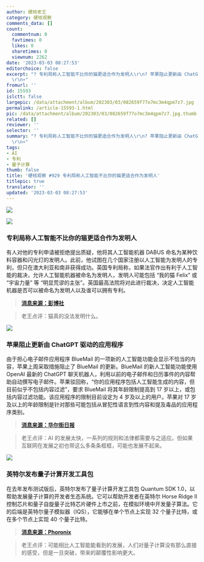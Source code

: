 ```yaml
---
author: 硬核老王
category: 硬核观察
comments_data: []
count:
  commentnum: 0
  favtimes: 0
  likes: 0
  sharetimes: 0
  viewnum: 2262
date: '2023-03-03 08:27:53'
editorchoice: false
excerpt: "? 专利局称人工智能不比你的猫更适合作为发明人\r\n? 苹果阻止更新由 ChatGPT 驱动的应用程序\r\n? 英特尔发布量子计算开发工具包\r\n»
  \r\n»"
fromurl: ''
id: 15593
islctt: false
largepic: /data/attachment/album/202303/03/082659f77o7mc3m4qpm7z7.jpg
permalink: /article-15593-1.html
pic: /data/attachment/album/202303/03/082659f77o7mc3m4qpm7z7.jpg.thumb.jpg
related: []
reviewer: ''
selector: ''
summary: "? 专利局称人工智能不比你的猫更适合作为发明人\r\n? 苹果阻止更新由 ChatGPT 驱动的应用程序\r\n? 英特尔发布量子计算开发工具包\r\n»
  \r\n»"
tags:
- AI
- 专利
- 量子计算
thumb: false
title: '硬核观察 #929 专利局称人工智能不比你的猫更适合作为发明人'
titlepic: true
translator: ''
updated: '2023-03-03 08:27:53'
---
```


![](/data/attachment/album/202303/03/082659f77o7mc3m4qpm7z7.jpg)


![](/data/attachment/album/202303/03/082710e7eznb7wnwccclcl.jpg)


### 专利局称人工智能不比你的猫更适合作为发明人


有人对他的专利申请被拒绝提出质疑，他将其人工智能机器 DABUS 命名为某种饮料容器和闪光灯的发明人。此前，他试图在几个国家注册以人工智能为发明人的专利，但只在澳大利亚和南非获得成功。英国专利局称，如果法官作出有利于人工智能的裁决，允许人工智能机器被命名为发明人，发明人可能包括 “我的猫 Felix” 或 “宇宙力量” 等 “明显荒谬的主张”。英国最高法院将对此进行裁决，决定人工智能机器是否可以被命名为发明人以及谁可以拥有专利。



> 
> **[消息来源：彭博社](https://www.bloomberg.com/news/articles/2023-03-02/pets-next-in-line-if-ai-gets-credit-for-inventions-lawyers-say)**
> 
> 
> 



> 
> 老王点评：猫真的没法发明什么。
> 
> 
> 


![](/data/attachment/album/202303/03/082720s731i7s3pj7h57jk.jpg)


### 苹果阻止更新由 ChatGPT 驱动的应用程序


由于担心电子邮件应用程序 BlueMail 的一项新的人工智能功能会显示不恰当的内容，苹果上周采取措施阻止了 BlueMail 的更新。BlueMail 的新人工智能功能使用 OpenAI 最新的 ChatGPT 聊天机器人，利用以前的电子邮件和日历事件的内容帮助自动撰写电子邮件。苹果驳回称，“你的应用程序包括人工智能生成的内容，但目前似乎不包括内容过滤”，要求 BlueMail 将其年龄限制提高到 17 岁以上，或包括内容过滤功能。该应用程序的限制目前设定为 4 岁及以上的用户。苹果对 17 岁及以上的年龄限制是针对那些可能包括从冒犯性语言到性内容和提及毒品的应用程序类别。



> 
> **[消息来源：华尔街日报](https://www.wsj.com/articles/apple-blocks-update-of-chatgpt-powered-app-as-concerns-grow-over-ais-potential-harm-c4ca9372)**
> 
> 
> 



> 
> 老王点评：AI 的发展太快，一系列的规则和法律都需要与之适应。但如果互联网在发展之初也带这么多条条框框，可能也发展不起来。
> 
> 
> 


![](/data/attachment/album/202303/03/082735yx0uzza7fhqgnquf.jpg)


### 英特尔发布量子计算开发工具包


在去年发布测试版后，英特尔发布了量子计算开发工具包 Quantum SDK 1.0，以帮助发展量子计算的开发者生态系统。它可以帮助开发者在英特尔 Horse Ridge II 控制芯片和量子自旋量子比特芯片硬件上市之前，在模拟环境中开发量子算法。它的后端是英特尔量子模拟器（IQS），它能够在单个节点上实现 32 个量子比特，或在多个节点上实现 40 个量子比特。



> 
> **[消息来源：Phoronix](https://www.phoronix.com/news/Intel-Quantum-SDK-1.0)**
> 
> 
> 



> 
> 老王点评：可能相比人工智能能看到的发展，人们对量子计算没有那么直接的感受，但是一旦突破，带来的颠覆性影响更大。
> 
> 
>